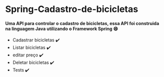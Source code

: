 # Spring-Cadastro-de-bicicletas
#### Uma API para controlar o cadastro de bicicletas, essa API foi construida na linguagem Java utilizando o Framework Spring :smile: 
- Cadastrar bicicletas :heavy_check_mark:
- Listar bicicletas :heavy_check_mark:
- editar preço :heavy_check_mark:
- Deletar bicicletas :heavy_check_mark:
- Tests :heavy_check_mark:  





